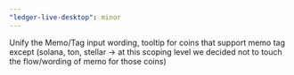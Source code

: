 ```yaml
---
"ledger-live-desktop": minor
---
```


Unify the Memo/Tag input wording, tooltip for coins that support memo tag except (solana, ton, stellar -> at this scoping level we decided not to touch the flow/wording of memo for those coins)
